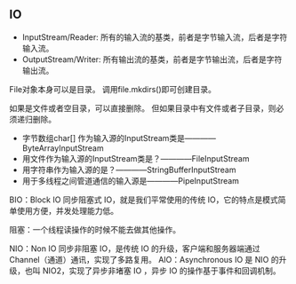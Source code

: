 ## IO



- InputStream/Reader: 所有的输入流的基类，前者是字节输入流，后者是字符输入流。
- OutputStream/Writer: 所有输出流的基类，前者是字节输出流，后者是字符输出流。

File对象本身可以是目录。
调用file.mkdirs()即可创建目录。

如果是文件或者空目录，可以直接删除。
但如果目录中有文件或者子目录，则必须递归删除。

- 字节数组char[] 作为输入源的InputStream类是————ByteArrayInputStream
- 用文件作为输入源的InputStream类是？————FileInputStream
- 用字符串作为输入源的是？————StringBufferInputStream
- 用于多线程之间管道通信的输入源是————PipeInputStream

BIO：Block IO 同步阻塞式 IO，就是我们平常使用的传统 IO，它的特点是模式简单使用方便，并发处理能力低。

阻塞：一个线程读操作的时候不能去做其他操作。

NIO：Non IO 同步非阻塞 IO，是传统 IO 的升级，客户端和服务器端通过 Channel（通道）通讯，实现了多路复用。
AIO：Asynchronous IO 是 NIO 的升级，也叫 NIO2，实现了异步非堵塞 IO ，异步 IO 的操作基于事件和回调机制。

